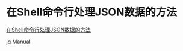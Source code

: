 # 在Shell命令行处理JSON数据的方法


[在Shell命令行处理JSON数据的方法](http://www.jb51.net/article/48017.htm)


[jq Manual](https://stedolan.github.io/jq/manual/)